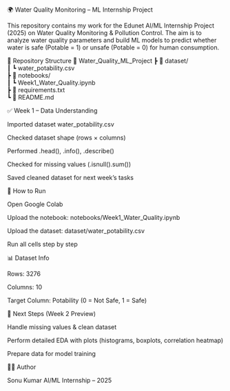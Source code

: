 🌍 Water Quality Monitoring – ML Internship Project

This repository contains my work for the Edunet AI/ML Internship Project (2025) on Water Quality Monitoring & Pollution Control. The aim is to analyze water quality parameters and build ML models to predict whether water is safe (Potable = 1) or unsafe (Potable = 0) for human consumption.

📂 Repository Structure
📁 Water_Quality_ML_Project
 ┣ 📁 dataset/  
 ┃ ┗ water_potability.csv  
 ┣ 📁 notebooks/  
 ┃ ┗ Week1_Water_Quality.ipynb  
 ┣ 📄 requirements.txt  
 ┗ 📄 README.md  

✅ Week 1 – Data Understanding

Imported dataset water_potability.csv

Checked dataset shape (rows × columns)

Performed .head(), .info(), .describe()

Checked for missing values (.isnull().sum())

Saved cleaned dataset for next week’s tasks

🚀 How to Run

Open Google Colab

Upload the notebook: notebooks/Week1_Water_Quality.ipynb

Upload the dataset: dataset/water_potability.csv

Run all cells step by step

📊 Dataset Info

Rows: 3276

Columns: 10

Target Column: Potability (0 = Not Safe, 1 = Safe)

🔮 Next Steps (Week 2 Preview)

Handle missing values & clean dataset

Perform detailed EDA with plots (histograms, boxplots, correlation heatmap)

Prepare data for model training

👨‍💻 Author

Sonu Kumar
AI/ML Internship – 2025
